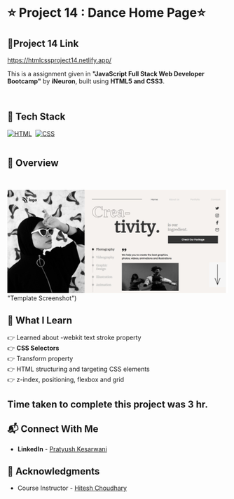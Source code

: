 # ⭐ Project 14 : Dance Home Page⭐


## 🔗Project 14 Link
https://htmlcssproject14.netlify.app/

This is a assignment given in **"JavaScript Full Stack Web Developer Bootcamp"** by **iNeuron**, built using **HTML5 and CSS3**.
<br>

<br>

## 📌 Tech Stack

[![HTML](https://img.shields.io/badge/html5%20-%23E34F26.svg?&style=for-the-badge&logo=html5&logoColor=white)](https://github.com/pk170970)&nbsp;
[![CSS](https://img.shields.io/badge/css3%20-%231572B6.svg?&style=for-the-badge&logo=css3&logoColor=white)](https://github.com/pk170970)&nbsp;
<br>
<br>

## 📌 Overview

<br>

![Screenshot](./screenshot.png) "Template Screenshot")




## 📌 What I Learn

👉 Learned about -webkit text stroke property  <br>
👉 **CSS Selectors**  <br>
👉 Transform property  <br> 
👉 HTML structuring and targeting CSS elements <br>
👉 z-index, positioning, flexbox and grid  <br>


## Time taken to complete this project was **3 hr**.

## 📬 Connect With Me

- **LinkedIn** - [Pratyush Kesarwani](https://www.linkedin.com/in/pratyush-kesarwani-2b6601171/)

## 📌 Acknowledgments

- Course Instructor - [Hitesh Choudhary](https://github.com/hiteshchoudhary)
